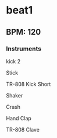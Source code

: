 # beat1

## BPM: 120

### Instruments

kick 2

Stick

TR-808 Kick Short

Shaker

Crash

Hand Clap

TR-808 Clave

